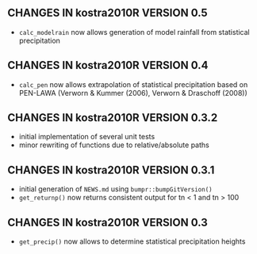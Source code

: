 ## CHANGES IN kostra2010R VERSION 0.5

* `calc_modelrain` now allows generation of model rainfall from statistical precipitation

## CHANGES IN kostra2010R VERSION 0.4

* `calc_pen` now allows extrapolation of statistical precipitation based on PEN-LAWA (Verworn & Kummer (2006), Verworn & Draschoff (2008))

## CHANGES IN kostra2010R VERSION 0.3.2

* initial implementation of several unit tests
* minor rewriting of functions due to relative/absolute paths

## CHANGES IN kostra2010R VERSION 0.3.1

* initial generation of `NEWS.md` using `bumpr::bumpGitVersion()`
* `get_returnp()` now returns consistent output for tn < 1 and tn > 100


## CHANGES IN kostra2010R VERSION 0.3

* `get_precip()` now allows to determine statistical precipitation heights

